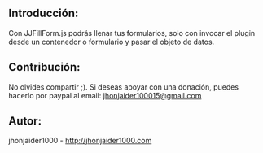 ## Introducción:
Con JJFillForm.js podrás llenar tus formularios, solo con invocar el plugin desde un contenedor o formulario y pasar el objeto de datos.

## Contribución:
No olvides compartir ;).
Si deseas apoyar con una donación, puedes hacerlo por paypal al email: jhonjaider100015@gmail.com

## Autor:
jhonjaider1000 - http://jhonjaider1000.com